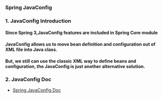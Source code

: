 ###           Spring JavaConfig

### 1. JavaConfig Introduction

####  Since Spring 3,JavaConfig features are included in Spring Core module
####  JavaConfig allows us to move bean definition and configuration out of XML file into Java class.
####  But, we still can use the classic XML way to define beans and configuration, the JavaConfig is just another alternative solution.

### 2. JavaConfig Doc

* [Spring JavaConfig Doc](https://docs.spring.io/spring-javaconfig/docs/1.0.0.M4/reference/htmlsingle/spring-javaconfig-reference.html)